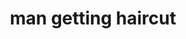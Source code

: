 ---
layout: smileys&emotion
title: man getting haircut
emoji: man_getting_haircut
permalink: 💇‍♂️.html
image: assets/img/3moji/man_getting_haircut.png
---